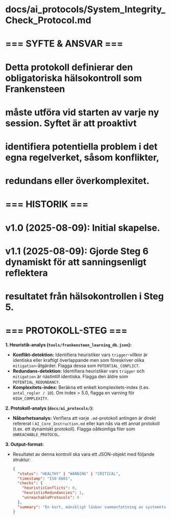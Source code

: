 # docs/ai_protocols/System_Integrity_Check_Protocol.md
#
# === SYFTE & ANSVAR ===
# Detta protokoll definierar den obligatoriska hälsokontroll som Frankensteen
# måste utföra vid starten av varje ny session. Syftet är att proaktivt
# identifiera potentiella problem i det egna regelverket, såsom konflikter,
# redundans eller överkomplexitet.
#
# === HISTORIK ===
# v1.0 (2025-08-09): Initial skapelse.
# v1.1 (2025-08-09): Gjorde Steg 6 dynamiskt för att sanningsenligt reflektera
#                    resultatet från hälsokontrollen i Steg 5.
#
# === PROTOKOLL-STEG ===

**1. Heuristik-analys (`tools/frankensteen_learning_db.json`):**
   - **Konflikt-detektion:** Identifiera heuristiker vars `trigger`-villkor är identiska eller kraftigt överlappande men som föreskriver olika `mitigation`-åtgärder. Flagga dessa som `POTENTIAL_CONFLICT`.
   - **Redundans-detektion:** Identifiera heuristiker vars `trigger` och `mitigation` är nästintill identiska. Flagga den äldre som `POTENTIAL_REDUNDANCY`.
   - **Komplexitets-index:** Beräkna ett enkelt komplexitets-index (t.ex. `antal_regler / 10`). Om index > 5.0, flagga en varning för `HIGH_COMPLEXITY`.

**2. Protokoll-analys (`docs/ai_protocols/`):**
   - **Nåbarhetsanalys:** Verifiera att varje `.md`-protokoll antingen är direkt refererat i `AI_Core_Instruction.md` eller kan nås via ett annat protokoll (t.ex. ett dynamiskt protokoll). Flagga oåtkomliga filer som `UNREACHABLE_PROTOCOL`.

**3. Output-format:**
   - Resultatet av denna kontroll ska vara ett JSON-objekt med följande struktur:
     ```json
     {
       "status": "HEALTHY" | "WARNING" | "CRITICAL",
       "timestamp": "ISO 8601",
       "checks": {
         "heuristicConflicts": 0,
         "heuristicRedundancies": 1,
         "unreachableProtocols": 0
       },
       "summary": "En kort, mänskligt läsbar sammanfattning av systemets hälsa."
     }
     ```

